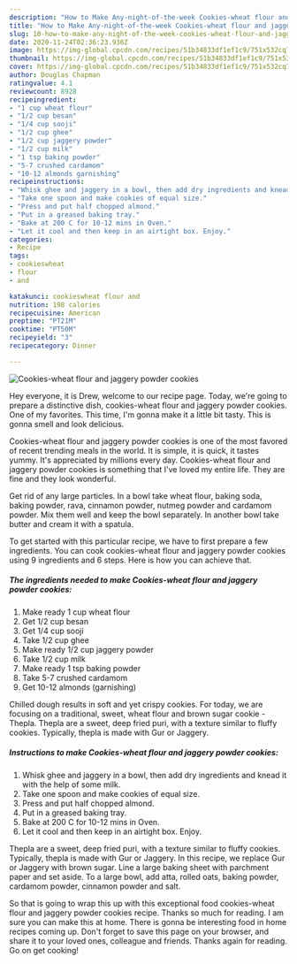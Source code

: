 ```yaml
---
description: "How to Make Any-night-of-the-week Cookies-wheat flour and jaggery powder cookies"
title: "How to Make Any-night-of-the-week Cookies-wheat flour and jaggery powder cookies"
slug: 10-how-to-make-any-night-of-the-week-cookies-wheat-flour-and-jaggery-powder-cookies
date: 2020-11-24T02:36:23.936Z
image: https://img-global.cpcdn.com/recipes/51b34833df1ef1c9/751x532cq70/cookies-wheat-flour-and-jaggery-powder-cookies-recipe-main-photo.jpg
thumbnail: https://img-global.cpcdn.com/recipes/51b34833df1ef1c9/751x532cq70/cookies-wheat-flour-and-jaggery-powder-cookies-recipe-main-photo.jpg
cover: https://img-global.cpcdn.com/recipes/51b34833df1ef1c9/751x532cq70/cookies-wheat-flour-and-jaggery-powder-cookies-recipe-main-photo.jpg
author: Douglas Chapman
ratingvalue: 4.1
reviewcount: 8928
recipeingredient:
- "1 cup wheat flour"
- "1/2 cup besan"
- "1/4 cup sooji"
- "1/2 cup ghee"
- "1/2 cup jaggery powder"
- "1/2 cup milk"
- "1 tsp baking powder"
- "5-7 crushed cardamom"
- "10-12 almonds garnishing"
recipeinstructions:
- "Whisk ghee and jaggery in a bowl, then add dry ingredients and knead it with the help of some milk."
- "Take one spoon and make cookies of equal size."
- "Press and put half chopped almond."
- "Put in a greased baking tray."
- "Bake at 200 C for 10-12 mins in Oven."
- "Let it cool and then keep in an airtight box. Enjoy."
categories:
- Recipe
tags:
- cookieswheat
- flour
- and

katakunci: cookieswheat flour and 
nutrition: 198 calories
recipecuisine: American
preptime: "PT21M"
cooktime: "PT50M"
recipeyield: "3"
recipecategory: Dinner

---
```



![Cookies-wheat flour and jaggery powder cookies](https://img-global.cpcdn.com/recipes/51b34833df1ef1c9/751x532cq70/cookies-wheat-flour-and-jaggery-powder-cookies-recipe-main-photo.jpg)

Hey everyone, it is Drew, welcome to our recipe page. Today, we're going to prepare a distinctive dish, cookies-wheat flour and jaggery powder cookies. One of my favorites. This time, I'm gonna make it a little bit tasty. This is gonna smell and look delicious.

Cookies-wheat flour and jaggery powder cookies is one of the most favored of recent trending meals in the world. It is simple, it is quick, it tastes yummy. It's appreciated by millions every day. Cookies-wheat flour and jaggery powder cookies is something that I've loved my entire life. They are fine and they look wonderful.

Get rid of any large particles. In a bowl take wheat flour, baking soda, baking powder, rava, cinnamon powder, nutmeg powder and cardamom powder. Mix them well and keep the bowl separately. In another bowl take butter and cream it with a spatula.


To get started with this particular recipe, we have to first prepare a few ingredients. You can cook cookies-wheat flour and jaggery powder cookies using 9 ingredients and 6 steps. Here is how you can achieve that.

<!--inarticleads1-->

##### The ingredients needed to make Cookies-wheat flour and jaggery powder cookies:

1. Make ready 1 cup wheat flour
1. Get 1/2 cup besan
1. Get 1/4 cup sooji
1. Take 1/2 cup ghee
1. Make ready 1/2 cup jaggery powder
1. Take 1/2 cup milk
1. Make ready 1 tsp baking powder
1. Take 5-7 crushed cardamom
1. Get 10-12 almonds (garnishing)


Chilled dough results in soft and yet crispy cookies. For today, we are focusing on a traditional, sweet, wheat flour and brown sugar cookie - Thepla. Thepla are a sweet, deep fried puri, with a texture similar to fluffy cookies. Typically, thepla is made with Gur or Jaggery. 

<!--inarticleads2-->

##### Instructions to make Cookies-wheat flour and jaggery powder cookies:

1. Whisk ghee and jaggery in a bowl, then add dry ingredients and knead it with the help of some milk.
1. Take one spoon and make cookies of equal size.
1. Press and put half chopped almond.
1. Put in a greased baking tray.
1. Bake at 200 C for 10-12 mins in Oven.
1. Let it cool and then keep in an airtight box. Enjoy.


Thepla are a sweet, deep fried puri, with a texture similar to fluffy cookies. Typically, thepla is made with Gur or Jaggery. In this recipe, we replace Gur or Jaggery with brown sugar. Line a large baking sheet with parchment paper and set aside. To a large bowl, add atta, rolled oats, baking powder, cardamom powder, cinnamon powder and salt. 

So that is going to wrap this up with this exceptional food cookies-wheat flour and jaggery powder cookies recipe. Thanks so much for reading. I am sure you can make this at home. There is gonna be interesting food in home recipes coming up. Don't forget to save this page on your browser, and share it to your loved ones, colleague and friends. Thanks again for reading. Go on get cooking!
